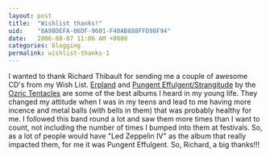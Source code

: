 ```yaml
---
layout: post
title:  "Wishlist thanks!"
uid:	"8A98DEFA-06DF-9601-F40AB888FFD98F94"
date:   2006-08-07 11:06 AM +0000
categories: blogging
permalink: wishlist-thanks-1
---
```

I wanted to thank Richard Thibault for sending me a couple of awesome CD's from my Wish List. <a href="http://www.amazon.co.uk/gp/product/B000009Q3D/sr=8-5/qid=1154943654/ref=sr_1_5/026-6506556-2821255?ie=UTF8&s=gateway">Erpland</a> and <a href="http://www.amazon.co.uk/gp/product/B000060KA6/sr=8-1/qid=1154943948/ref=sr_1_1/026-6506556-2821255?ie=UTF8&s=gateway">Pungent Effulgent/Strangitude</a> by the <a href="http://www.amazon.co.uk/gp/search/026-6506556-2821255?search-alias=aps&field-keywords=Ozric%20Tentacles">Ozric Tentacles</a> are some of the best albums I heard in my young life. They changed my attitude when I was in my teens and lead to me having more incence and metal balls (with bells in them) that was probably healthy for me. I followed this band round a lot and saw them more times than I want to count, not including the number of times I bumped into them at festivals. So, as a lot of people would have "Led Zeppelin IV" as the album that really impacted them, for me it was Pungent Effulgent.
So, Richard, a big thanks!!!